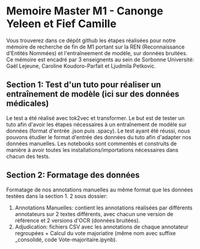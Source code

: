 # Memoire Master M1 - Canonge Yeleen et Fief Camille
Vous trouverez dans ce dépôt github les étapes réalisées pour notre mémoire de recherche de fin de M1 portant sur la REN (Reconnaissance d'Entités Nommées) et l'entraîneement de modèle, sur données bruitées.
Ce mémoire est encadré par 3 enseignents au sein de Sorbonne Université: Gaël Lejeune, Caroline Koudoro-Parfait et Ljudmila Petkovic.

## Section 1: Test d'un tuto pour réaliser un entraînement de modèle (ici sur des données médicales)
Le test a été réalisé avec tok2vec et transformer. Le but est de tester un tuto afin d'avoir les étapes nécessaires à un entraînement de modèle sur données (format d'entrée .json puis .spacy). Le test ayant été réussi, nous pouvons étudier le format d'entrée des données du tuto afin d'adapter nos données manuelles.
Les notebooks sont commentés et construits de manière à avoir toutes les installations/importations nécessaires dans chacun des tests.

## Section 2: Formatage des données 
Formatage de nos annotations manuelles au même format que les données testées dans la section 1.
2 sous dossier:
1. Annotations Manuelles: contient les annotations réalisées par différents annotateurs sur 2 textes différents, avec chacun une version de référence et 2 versions d'OCR (données bruitées).
2. Adjudication: fichiers CSV avec les annotations de chaque annotateur regroupées + Calcul du vote majoriatire (même nom avec suffixe _consolidé, code Vote-majoritaire.ipynb).
